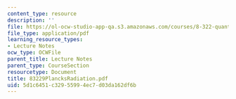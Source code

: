 ```yaml
---
content_type: resource
description: ''
file: https://ol-ocw-studio-app-qa.s3.amazonaws.com/courses/8-322-quantum-theory-ii-spring-2003/5d1c6451c32955994ec7d03da162df6b_83229PlancksRadiation.pdf
file_type: application/pdf
learning_resource_types:
- Lecture Notes
ocw_type: OCWFile
parent_title: Lecture Notes
parent_type: CourseSection
resourcetype: Document
title: 83229PlancksRadiation.pdf
uid: 5d1c6451-c329-5599-4ec7-d03da162df6b
---
```

